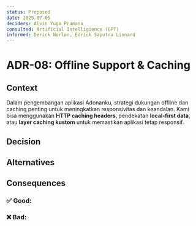 ```yaml
---
status: Proposed
date: 2025-07-05
deciders: Alvin Yuga Pramana
consulted: Artificial Intelligience (GPT)
informed: Derick Norlan, Edrick Saputra Lionard
---
```


# ADR-08: Offline Support & Caching

## Context
Dalam pengembangan aplikasi Adonanku, strategi dukungan offline dan caching penting untuk meningkatkan responsivitas dan keandalan. Kami bisa menggunakan **HTTP caching headers**, pendekatan **local-first data**, atau **layer caching kustom** untuk memastikan aplikasi tetap responsif. 

<!-- Namun, saat ini kami akan fokus pada pengembangan fitur online terlebih dahulu sebelum mempertimbangkan fitur offline. -->

## Decision
<!-- Kami memutuskan untuk menunda fitur offline karena pengelolaan data lokal yang kompleks dan kebutuhan pengujian yang lebih mendalam untuk memastikan konsistensi data. Dengan fokus pada pengembangan versi online terlebih dahulu, aplikasi dapat memberikan pengalaman pengguna yang lebih stabil dan efisien. Menunda fitur offline juga memungkinkan tim pengembang untuk memanfaatkan sumber daya secara lebih efektif dan melakukan perbaikan berdasarkan umpan balik pengguna sebelum melanjutkan pengembangan lebih lanjut. -->

## Alternatives

## Consequences
### ✅ Good:
<!-- - Pengujian yang dilakukan lebih fokus sehingga lebih mendalam dan terarah  -->

### ❌ Bad:
<!-- - Pengguna yang tidak punya koneksi internet tidak bisa mengakses beberapa fitur, yang bisa mengurangi pengalaman mereka.
- Aplikasi lain yang sudah punya fitur offline bisa lebih menarik bagi pengguna, sementara Adonanku harus menunggu untuk menambahkannya. -->